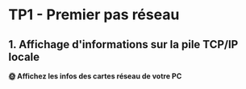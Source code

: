 # TP1 - Premier pas réseau

## 1. Affichage d'informations sur la pile TCP/IP locale

**🌞 Affichez les infos des cartes réseau de votre PC**